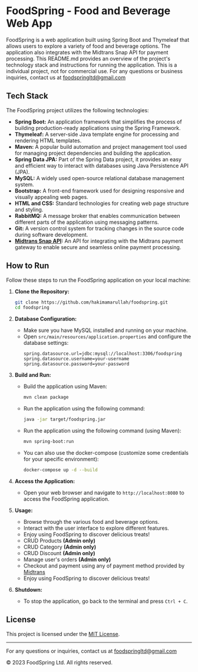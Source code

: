 # FoodSpring - Food and Beverage Web App

FoodSpring is a web application built using Spring Boot and Thymeleaf that allows users to explore a variety of food and beverage options. The application also integrates with the Midtrans Snap API for payment processing. This README.md provides an overview of the project's technology stack and instructions for running the application. This is a individual project, not for commercial use. For any questions or business inquiries, contact us at [foodspringltd@gmail.com](mailto:foodspringltd@gmail.com)

## Tech Stack

The FoodSpring project utilizes the following technologies:

- **Spring Boot:** An application framework that simplifies the process of building production-ready applications using the Spring Framework.
- **Thymeleaf:** A server-side Java template engine for processing and rendering HTML templates.
- **Maven:** A popular build automation and project management tool used for managing project dependencies and building the application.
- **Spring Data JPA:** Part of the Spring Data project, it provides an easy and efficient way to interact with databases using Java Persistence API (JPA).
- **MySQL:** A widely used open-source relational database management system.
- **Bootstrap:** A front-end framework used for designing responsive and visually appealing web pages.
- **HTML and CSS:** Standard technologies for creating web page structure and styling.
- **RabbitMQ:** A message broker that enables communication between different parts of the application using messaging patterns.
- **Git:** A version control system for tracking changes in the source code during software development.
- **[Midtrans Snap API](https://midtrans.com):** An API for integrating with the Midtrans payment gateway to enable secure and seamless online payment processing.

## How to Run

Follow these steps to run the FoodSpring application on your local machine:

1. **Clone the Repository:**
   ```bash
   git clone https://github.com/hakimamarullah/foodspring.git
   cd foodspring
   ```

2. **Database Configuration:**

    - Make sure you have MySQL installed and running on your machine.
    - Open `src/main/resources/application.properties` and configure the database settings:
      ```properties
      spring.datasource.url=jdbc:mysql://localhost:3306/foodspring
      spring.datasource.username=your-username
      spring.datasource.password=your-password
      ```

3. **Build and Run:**

    - Build the application using Maven:
      ```bash
      mvn clean package
      ```

    - Run the application using the following command:
      ```bash
      java -jar target/foodspring.jar
      ```

   - Run the application using the following command (using Maven):
     ```bash
     mvn spring-boot:run
     ```

   - You can also use the docker-compose (customize some credentials for your specific environment):
      ```bash
      docker-compose up -d --build
      ```

4. **Access the Application:**

    - Open your web browser and navigate to `http://localhost:8080` to access the FoodSpring application.

5. **Usage:**

    - Browse through the various food and beverage options.
    - Interact with the user interface to explore different features.
    - Enjoy using FoodSpring to discover delicious treats!
    - CRUD Products **(Admin only)**
    - CRUD Category **(Admin only)**
    - CRUD Discount **(Admin only)**
    - Manage user's orders **(Admin only)**
    - Checkout and payment using any of payment method provided by [Midtrans](https://midtrans.com)
    - Enjoy using FoodSpring to discover delicious treats!

6. **Shutdown:**

    - To stop the application, go back to the terminal and press `Ctrl + C`.


## License

This project is licensed under the [MIT License](LICENSE).

---

For any questions or inquiries, contact us at [foodspringltd@gmail.com](mailto:foodspringltd@gmail.com)

© 2023 FoodSpring Ltd. All rights reserved.
